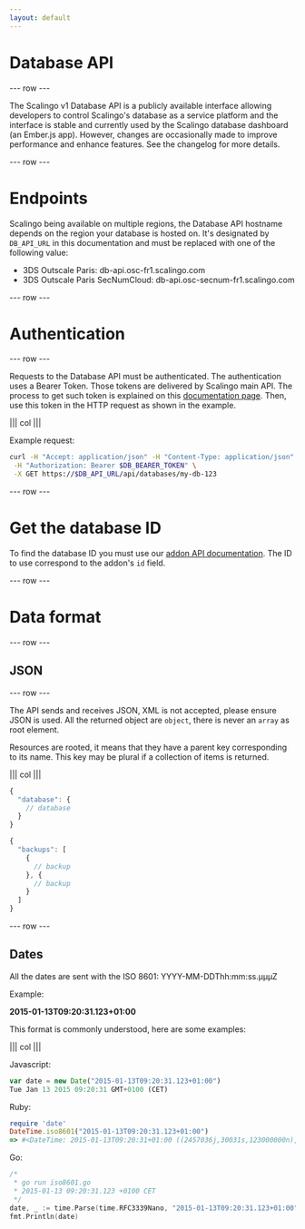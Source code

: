 ```yaml
---
layout: default
---
```


# Database API

--- row ---

The Scalingo v1 Database API is a publicly available interface allowing
developers to control Scalingo's database as a service platform and the
interface is stable and currently used by the Scalingo database dashboard (an
Ember.js app). However, changes are occasionally made to improve performance
and enhance features. See the changelog for more details.

--- row ---

# Endpoints

Scalingo being available on multiple regions, the Database API hostname depends
on the region your database is hosted on. It's designated by `DB_API_URL`
in this documentation and must be replaced with one of the following value:

- 3DS Outscale Paris: db-api.osc-fr1.scalingo.com
- 3DS Outscale Paris SecNumCloud: db-api.osc-secnum-fr1.scalingo.com

--- row ---

# Authentication

--- row ---

Requests to the Database API must be authenticated. The authentication uses a
Bearer Token. Those tokens are delivered by Scalingo main API. The process to
get such token is explained on this [documentation
page](/addons#get-addon-token). Then, use this token in the HTTP request as
shown in the example.

||| col |||

Example request:

```sh
curl -H "Accept: application/json" -H "Content-Type: application/json" \
 -H "Authorization: Bearer $DB_BEARER_TOKEN" \
 -X GET https://$DB_API_URL/api/databases/my-db-123
```

--- row ---

# Get the database ID

To find the database ID you must use our [addon API documentation](/addons).
The ID to use correspond to the addon's `id` field.

--- row ---

# Data format

--- row ---

## JSON

--- row ---

The API sends and receives JSON, XML is not accepted, please ensure JSON is used. All the
returned object are `object`, there is never an `array` as root element.

Resources are rooted, it means that they have a parent key corresponding to its name. This
key may be plural if a collection of items is returned.

||| col |||

```js
{
  "database": {
    // database
  }
}
```

```js
{
  "backups": [
    {
      // backup
    }, {
      // backup
    }
  ]
}
```

--- row ---

## Dates

All the dates are sent with the ISO 8601: YYYY-MM-DDThh:mm:ss.μμμZ

Example:

__2015-01-13T09:20:31.123+01:00__

This format is commonly understood, here are some examples:

||| col |||

Javascript:

```js
var date = new Date("2015-01-13T09:20:31.123+01:00")
Tue Jan 13 2015 09:20:31 GMT+0100 (CET)
```

Ruby:

```ruby
require 'date'
DateTime.iso8601("2015-01-13T09:20:31.123+01:00")
=> #<DateTime: 2015-01-13T09:20:31+01:00 ((2457036j,30031s,123000000n),+3600s,2299161j)>
```

Go:

```go
/*
 * go run iso8601.go
 * 2015-01-13 09:20:31.123 +0100 CET
 */
date, _ := time.Parse(time.RFC3339Nano, "2015-01-13T09:20:31.123+01:00")
fmt.Println(date)
```
